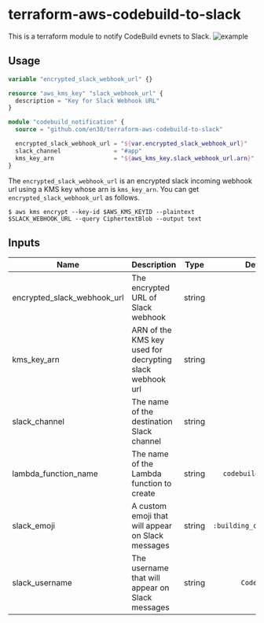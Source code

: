 # terraform-aws-codebuild-to-slack
This is a terraform module to notify CodeBuild evnets to Slack.
![example](https://i.gyazo.com/a6c00090c6c8771f679c46c56a2e6172.png)

## Usage
```terraform
variable "encrypted_slack_webhook_url" {}

resource "aws_kms_key" "slack_webhook_url" {
  description = "Key for Slack Webhook URL"
}

module "codebuild_notification" {
  source = "github.com/en30/terraform-aws-codebuild-to-slack"

  encrypted_slack_webhook_url = "${var.encrypted_slack_webhook_url}"
  slack_channel               = "#app"
  kms_key_arn                 = "${aws_kms_key.slack_webhook_url.arn}"
}

```

The `encrypted_slack_webhook_url` is an encrypted slack incoming webhook url using a KMS key whose arn is `kms_key_arn`.
You can get `encrypted_slack_webhook_url` as follows.
```console
$ aws kms encrypt --key-id $AWS_KMS_KEYID --plaintext $SLACK_WEBHOOK_URL --query CiphertextBlob --output text
```

## Inputs
| Name | Description | Type | Default | Required |
|------|-------------|:----:|:-----:|:-----:|
| encrypted_slack_webhook_url | The encrypted URL of Slack webhook | string | - | yes |
| kms_key_arn | ARN of the KMS key used for decrypting slack webhook url | string | - | yes |
| slack_channel | The name of the destination Slack channel | string | - | yes |
| lambda_function_name | The name of the Lambda function to create | string | `codebuild_to_slack` | no |
| slack_emoji | A custom emoji that will appear on Slack messages | string | `:building_construction:` | no |
| slack_username | The username that will appear on Slack messages | string | `CodeBuild` | no |
